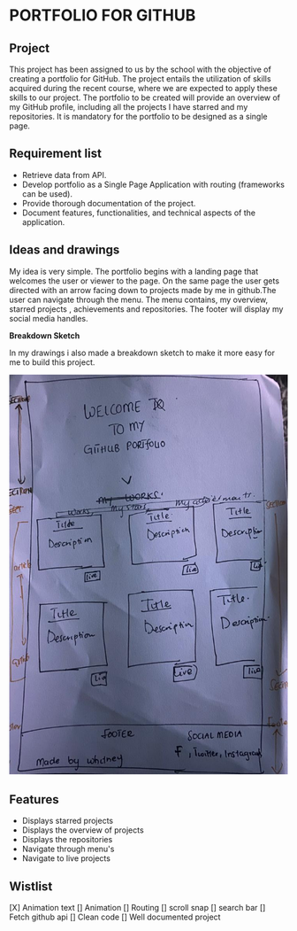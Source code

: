 # PORTFOLIO FOR GITHUB 
 


 ## Project 

This project has been assigned to us by the school with the objective of creating a portfolio for GitHub. The project entails the utilization of skills acquired during the recent course, where we are expected to apply these skills to our project. The portfolio to be created will provide an overview of my GitHub profile, including all the projects I have starred and my repositories. It is mandatory for the portfolio to be designed as a single page.



## Requirement list 

- Retrieve data from API.
- Develop portfolio as a Single Page Application with routing (frameworks can be used).
- Provide thorough documentation of the project.
- Document features, functionalities, and technical aspects of the application.


## Ideas and drawings
My idea is very simple. The portfolio begins with a landing page that welcomes the user or viewer to the page. On the same page the user gets directed with an arrow facing down to projects made by me in github.The user can navigate through the menu. The menu contains, my overview, starred projects , achievements and repositories. The footer will display my social media handles. 



**Breakdown Sketch**

In my drawings i also made a breakdown sketch to make it more easy for me to build this project.

![Sketckes](./images/sketches.jpeg)




## Features
- Displays starred projects 
- Displays the overview of projects 
- Displays the repositories
- Navigate through menu's 
- Navigate to live projects 






## Wistlist

[X] Animation text 
[] Animation
[] Routing 
[] scroll snap 
[] search bar 
[] Fetch github api 
[] Clean code
[] Well documented project 











